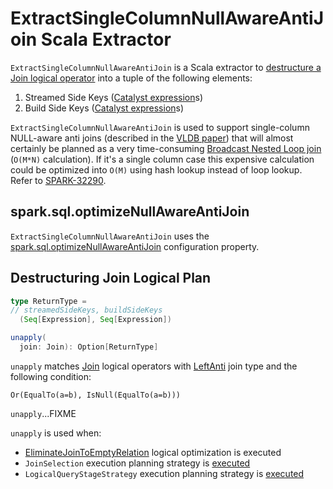 # ExtractSingleColumnNullAwareAntiJoin Scala Extractor

`ExtractSingleColumnNullAwareAntiJoin` is a Scala extractor to [destructure a Join logical operator](#unapply) into a tuple of the following elements:

1. Streamed Side Keys ([Catalyst expression](expressions/Expression.md)s)
1. Build Side Keys ([Catalyst expression](expressions/Expression.md)s)

`ExtractSingleColumnNullAwareAntiJoin` is used to support single-column NULL-aware anti joins (described in the [VLDB paper](http://www.vldb.org/pvldb/vol2/vldb09-423.pdf)) that will almost certainly be planned as a very time-consuming [Broadcast Nested Loop join](physical-operators/BroadcastNestedLoopJoinExec.md) (`O(M*N)` calculation). If it's a single column case this expensive calculation could be optimized into `O(M)` using hash lookup instead of loop lookup. Refer to [SPARK-32290](https://issues.apache.org/jira/browse/SPARK-32290).

## <span id="spark.sql.optimizeNullAwareAntiJoin"> spark.sql.optimizeNullAwareAntiJoin

`ExtractSingleColumnNullAwareAntiJoin` uses the [spark.sql.optimizeNullAwareAntiJoin](configuration-properties.md#spark.sql.optimizeNullAwareAntiJoin) configuration property.

## <span id="unapply"> Destructuring Join Logical Plan

```scala
type ReturnType =
// streamedSideKeys, buildSideKeys
  (Seq[Expression], Seq[Expression])

unapply(
  join: Join): Option[ReturnType]
```

`unapply` matches [Join](logical-operators/Join.md) logical operators with [LeftAnti](joins.md#joinType) join type and the following condition:

```text
Or(EqualTo(a=b), IsNull(EqualTo(a=b)))
```

`unapply`...FIXME

`unapply` is used when:

* [EliminateJoinToEmptyRelation](adaptive-query-execution/EliminateJoinToEmptyRelation.md) logical optimization is executed
* `JoinSelection` execution planning strategy is [executed](execution-planning-strategies/JoinSelection.md#ExtractSingleColumnNullAwareAntiJoin)
* `LogicalQueryStageStrategy` execution planning strategy is [executed](execution-planning-strategies/LogicalQueryStageStrategy.md#ExtractSingleColumnNullAwareAntiJoin)
